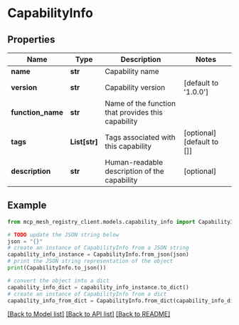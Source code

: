 # CapabilityInfo


## Properties

Name | Type | Description | Notes
------------ | ------------- | ------------- | -------------
**name** | **str** | Capability name | 
**version** | **str** | Capability version | [default to '1.0.0']
**function_name** | **str** | Name of the function that provides this capability | 
**tags** | **List[str]** | Tags associated with this capability | [optional] [default to []]
**description** | **str** | Human-readable description of the capability | [optional] 

## Example

```python
from mcp_mesh_registry_client.models.capability_info import CapabilityInfo

# TODO update the JSON string below
json = "{}"
# create an instance of CapabilityInfo from a JSON string
capability_info_instance = CapabilityInfo.from_json(json)
# print the JSON string representation of the object
print(CapabilityInfo.to_json())

# convert the object into a dict
capability_info_dict = capability_info_instance.to_dict()
# create an instance of CapabilityInfo from a dict
capability_info_from_dict = CapabilityInfo.from_dict(capability_info_dict)
```
[[Back to Model list]](../README.md#documentation-for-models) [[Back to API list]](../README.md#documentation-for-api-endpoints) [[Back to README]](../README.md)


